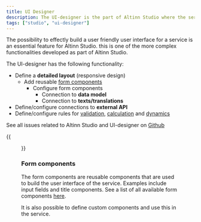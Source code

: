 ```yaml
---
title: UI Designer
description: The UI-designer is the part of Altinn Studio where the service developer can create a form
tags: ["studio", "ui-designer"]
---
```


The possibility to effectly build a user friendly user interface for a service is an essential feature for Altinn Studio. this is one of the more complex functionalities developed as part of Altinn Studio. 

The UI-designer has the following functionality:

- Define a **detailed layout** (responsive design)
  - Add reusable [form components](#components)
    - Configure form components
      - Connection to **data model**
      - Connection to **texts/translations**
- Define/configure connections to **external API**
- Define/configure rules for [validation](#validation), [calculation](#calculation) and [dynamics](#dynamics)

See all issues related to Altinn Studio and UI-designer on [Github](https://github.com/Altinn/altinn-studio/labels/ui-editor)

{{<figure src="ux-editor-dnd.gif?width=800" title="Drag'n drop av web komponenter">}}

### Form components
The form components are reusable components that are used to build the user interface of the service. Examples include input fields and title components. See a list of all available form components [here](components).

It is also possible to define custom components and use this in the service. 
